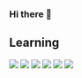 ### Hi there 👋

## Learning

<p>
<img src="https://img.shields.io/badge/-HTML-orange"/>
<img src="https://img.shields.io/badge/-CSS-blueviolet"/>
<img src="https://img.shields.io/badge/-JavaScript-yellow"/>
<img src="https://img.shields.io/badge/-Python-blue"/>
<img src="https://img.shields.io/badge/-MySQL-gray"/>
<img src="https://img.shields.io/badge/-php-purple"/>
</p>





